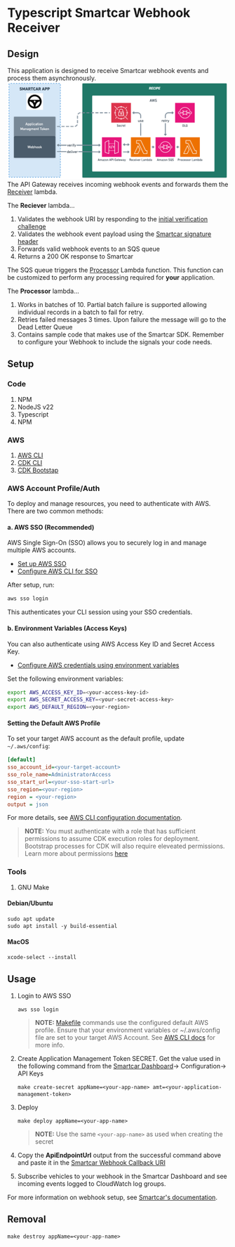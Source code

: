 # Typescript Smartcar Webhook Receiver


## Design
This application is designed to receive Smartcar webhook events and process them asynchronously. 
![Design Diagram](docs/Design.png)
The API Gateway receives incoming webhook events and forwards them the [Receiver](src/lambdas/api/index.ts) lambda.

The **Reciever** lambda...
1. Validates the webhook URI by responding to the [initial verification challenge](https://smartcar.com/docs/integrations/webhooks/callback-verification)
2. Validates the webhook event payload using the [Smartcar signature header](https://smartcar.com/docs/integrations/webhooks/payload-verification)
3. Forwards valid webhook events to an SQS queue
4. Returns a 200 OK response to Smartcar

The SQS queue triggers the [Processor](src/lambdas/sqs/index.ts) Lambda function. This function can be customized to perform any processing required for **your** application.

The **Processor** lambda...

1. Works in batches of 10. Partial batch failure is supported allowing individual records in a batch to fail for retry.
2. Retries failed messages 3 times. Upon failure the message will go to the Dead Letter Queue
3. Contains sample code that makes use of the Smartcar SDK. Remember to configure your Webhook to include the signals your code needs.

## Setup
### Code
1. NPM
1. NodeJS v22
1. Typescript
3. NPM
### AWS
1. [AWS CLI](https://docs.aws.amazon.com/cli/latest/userguide/getting-started-install.html)
1. [CDK CLI](https://docs.aws.amazon.com/cdk/v2/guide/prerequisites.html)
1. [CDK Bootstap](https://docs.aws.amazon.com/cdk/v2/guide/bootstrapping-env.html)
### AWS Account Profile/Auth

To deploy and manage resources, you need to authenticate with AWS. There are two common methods:

#### a. AWS SSO (Recommended)
AWS Single Sign-On (SSO) allows you to securely log in and manage multiple AWS accounts.  
- [Set up AWS SSO](https://docs.aws.amazon.com/singlesignon/latest/userguide/getting-started.html)
- [Configure AWS CLI for SSO](https://docs.aws.amazon.com/cli/latest/userguide/sso-configure-profile.html)

After setup, run:
```bash
aws sso login
```
This authenticates your CLI session using your SSO credentials.

#### b. Environment Variables (Access Keys)
You can also authenticate using AWS Access Key ID and Secret Access Key.  
- [Configure AWS credentials using environment variables](https://docs.aws.amazon.com/cli/latest/userguide/cli-configure-envvars.html)

Set the following environment variables:
```bash
export AWS_ACCESS_KEY_ID=<your-access-key-id>
export AWS_SECRET_ACCESS_KEY=<your-secret-access-key>
export AWS_DEFAULT_REGION=<your-region>
```

#### Setting the Default AWS Profile
To set your target AWS account as the default profile, update `~/.aws/config`:
```ini
[default]
sso_account_id=<your-target-account>
sso_role_name=AdministratorAccess
sso_start_url=<your-sso-start-url>
sso_region=<your-region>
region = <your-region>
output = json
```

For more details, see [AWS CLI configuration documentation](https://docs.aws.amazon.com/cli/latest/userguide/cli-configure-quickstart.html).
 
> **__NOTE:__** You must authenticate with a role that has sufficient permissions to assume CDK execution roles for deployment. Bootstrap processes for CDK will also require eleveated permissions. Learn more about permissions [here](https://aws.amazon.com/blogs/devops/secure-cdk-deployments-with-iam-permission-boundaries/)
### Tools
1. GNU Make

#### Debian/Ubuntu
```
sudo apt update
sudo apt install -y build-essential
```

#### MacOS
```
xcode-select --install
```




## Usage
1. Login to AWS SSO
    ```
    aws sso login
    ```

    > **__NOTE:__** [Makefile](/Makefile) commands use the configured default AWS profile. Ensure that your environment variables or ~/.aws/config file are set to your target AWS Account. See [AWS CLI docs](https://docs.aws.amazon.com/cli/latest/userguide/cli-configure-sso.html) for more info.


1. Create Application Management Token SECRET. Get the value used in the following command from the [Smartcar Dashboard](https://dashboard.smartcar.com/)-> Configuration-> API Keys
    ```
    make create-secret appName=<your-app-name> amt=<your-application-management-token>
    ```

1. Deploy
    ```
    make deploy appName=<your-app-name>
    ```

    > **__NOTE:__** Use the same `<your-app-name>` as used when creating the secret
1. Copy the **ApiEndpointUrl** output from the successful command above and paste it in the [Smartcar Webhook Callback URI](https://dashboard.smartcar.com/)
1. Subscribe vehicles to your webhook in the Smartcar Dashboard and see incoming events logged to CloudWatch log groups.

For more information on webhook setup, see [Smartcar's documentation](https://smartcar.com/docs/integrations/webhooks/overview).

## Removal
```
make destroy appName=<your-app-name>
```
